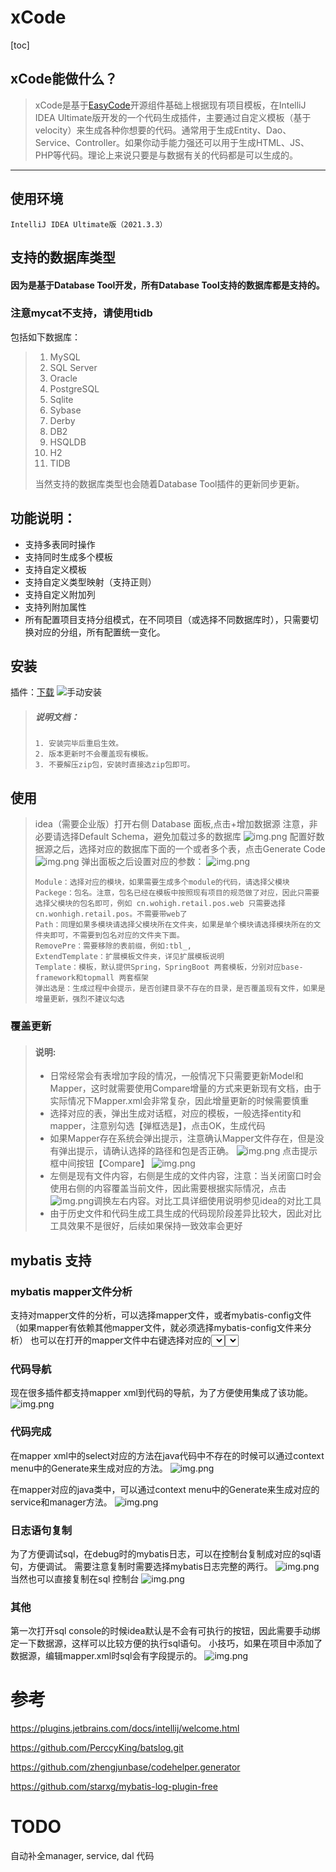# xCode

[toc]

## xCode能做什么？

> xCode是基于[EasyCode](https://gitee.com/makejava/EasyCode.git)开源组件基础上根据现有项目模板，在IntelliJ IDEA Ultimate版开发的一个代码生成插件，主要通过自定义模板（基于velocity）来生成各种你想要的代码。通常用于生成Entity、Dao、Service、Controller。如果你动手能力强还可以用于生成HTML、JS、PHP等代码。理论上来说只要是与数据有关的代码都是可以生成的。
---
## 使用环境
`IntelliJ IDEA Ultimate版（2021.3.3）`

## 支持的数据库类型
#### 因为是基于Database Tool开发，所有Database Tool支持的数据库都是支持的。
### 注意mycat不支持，请使用tidb
包括如下数据库：
> 1. MySQL
> 2. SQL Server
> 3. Oracle
> 4. PostgreSQL
> 5. Sqlite
> 6. Sybase
> 7. Derby
> 8. DB2
> 9. HSQLDB
> 10. H2
> 11. TIDB
>  
> 当然支持的数据库类型也会随着Database Tool插件的更新同步更新。

## 功能说明：
* 支持多表同时操作
* 支持同时生成多个模板
* 支持自定义模板
* 支持自定义类型映射（支持正则）
* 支持自定义附加列
* 支持列附加属性
* 所有配置项目支持分组模式，在不同项目（或选择不同数据库时），只需要切换对应的分组，所有配置统一变化。
 
## 安装
插件：[下载](http://help.ts.belle.net.cn/release/)
![手动安装](./doc/setup.gif "手动安装")
> ##### 说明文档：
> ``` 说明文档：
> 1. 安装完毕后重启生效。
> 2. 版本更新时不会覆盖现有模板。
> 3. 不要解压zip包，安装时直接选zip包即可。
> ```  

## 使用
> idea（需要企业版）打开右侧 Database 面板,点击+增加数据源
> 注意，非必要请选择Default Schema，避免加载过多的数据库
> ![img.png](doc/img.png)
> 配置好数据源之后，选择对应的数据库下面的一个或者多个表，点击Generate Code
> ![img.png](doc/img_1_2.png)
> 弹出面板之后设置对应的参数：
> ![img.png](doc/img_1_3.png)
> ```详细说明
> Module：选择对应的模块，如果需要生成多个module的代码，请选择父模块
> Packege：包名。注意，包名已经在模板中按照现有项目的规范做了对应，因此只需要选择父模块的包名即可，例如 cn.wohigh.retail.pos.web 只需要选择cn.wonhigh.retail.pos。不需要带web了
> Path：同理如果多模块请选择父模块所在文件夹，如果是单个模块请选择模块所在的文件夹即可，不需要到包名对应的文件夹下面。
> RemovePre：需要移除的表前缀，例如:tbl_,
> ExtendTemplate：扩展模板文件夹，详见扩展模板说明
> Template：模板，默认提供Spring，SpringBoot 两套模板，分别对应base-framework和topmall 两套框架
> 弹出选是：生成过程中会提示，是否创建目录不存在的目录，是否覆盖现有文件，如果是增量更新，强烈不建议勾选
> ```
### 覆盖更新
> #### 说明: 
> * 日常经常会有表增加字段的情况，一般情况下只需要更新Model和Mapper，这时就需要使用Compare增量的方式来更新现有文档，由于实际情况下Mapper.xml会非常复杂，因此增量更新的时候需要慎重
> * 选择对应的表，弹出生成对话框，对应的模板，一般选择entity和mapper，注意别勾选【弹框选是】，点击OK，生成代码
> * 如果Mapper存在系统会弹出提示，注意确认Mapper文件存在，但是没有弹出提示，请确认选择的路径和包是否正确。
> ![img.png](doc/img_1_4.png)
> 点击提示框中间按钮【Compare】
> ![img.png](doc/img_1_5.png)
> * 左侧是现有文件内容，右侧是生成的文件内容，注意：当关闭窗口时会使用右侧的内容覆盖当前文件，因此需要根据实际情况，点击![img.png](doc/img_1_6.png)调换左右内容。对比工具详细使用说明参见idea的对比工具
> * 由于历史文件和代码生成工具生成的代码现阶段差异比较大，因此对比工具效果不是很好，后续如果保持一致效率会更好

## mybatis 支持
### mybatis mapper文件分析
支持对mapper文件的分析，可以选择mapper文件，或者mybatis-config文件（如果mapper有依赖其他mapper文件，就必须选择mybatis-config文件来分析）
也可以在打开的mapper文件中右键选择对应的<select> 所在行也可以进行sql解析。需要注意，选中的<select>必须是完整的一行，不存在换行。
![img.png](doc/M-1.gif)
选择对应的mapper文件的查询语句的ID，在弹出的对话框中设置好对应的参数，即可生成对应的sql代码。参数可以手动生成，可以自动填充。
![img.png](doc/M-2.gif)

### 代码导航
现在很多插件都支持mapper xml到代码的导航，为了方便使用集成了该功能。
![img.png](doc/M-3.gif)

### 代码完成
在mapper xml中的select对应的方法在java代码中不存在的时候可以通过context menu中的Generate来生成对应的方法。
![img.png](doc/M-7.gif)

在mapper对应的java类中，可以通过context menu中的Generate来生成对应的service和manager方法。
![img.png](doc/M-8.gif)


### 日志语句复制
为了方便调试sql，在debug时的mybatis日志，可以在控制台复制成对应的sql语句，方便调试。
需要注意复制时需要选择mybatis日志完整的两行。
![img.png](doc/M-4.gif)
当然也可以直接复制在sql 控制台
![img.png](doc/M-5.gif)



### 其他
第一次打开sql console的时候idea默认是不会有可执行的按钮，因此需要手动绑定一下数据源，这样可以比较方便的执行sql语句。
小技巧，如果在项目中添加了数据源，编辑mapper.xml时sql会有字段提示的。
![img.png](doc/M-6.gif)


# 参考
https://plugins.jetbrains.com/docs/intellij/welcome.html

https://github.com/PerccyKing/batslog.git

https://github.com/zhengjunbase/codehelper.generator

https://github.com/starxg/mybatis-log-plugin-free

# TODO
自动补全manager, service, dal 代码

